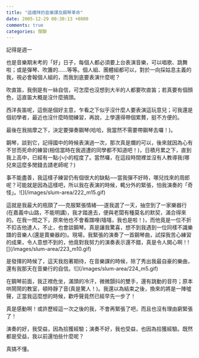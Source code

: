 ```yaml
---
title: "這禮拜的音樂課及鋼琴革命"
date: 2005-12-29 00:30:13 +0800
comments: true
categories: 閒聊
---
```

<p>記得是週一</p><p>也是音樂期末考的「好」日子，每個人都必須要上台表演音樂，可以唱歌、跳舞啦；或是彈琴、吹簫的......等等。個人組、團體組都可以，對於一向採姑息主義的我，視必會報個人組的，而我到底要表演什麼呢？</p><p>吹直笛，我倒是有一絲自信，可怎麼也沒想到大半的人都要吹直笛；若真要有個顏色，這直笛大概是沒什麼搞頭。</p><p>西洋長笛呢，這倒是個好主意，乍看之下似乎沒什麼人要表演這玩意兒；可我還是個初學者，最近也沒什麼時間練習，再說，上學還得帶個累贅，挺不方便的。</p><p>最後在我揣摩之下，決定要彈奏鋼琴(哈哈，我當然不需要帶鋼琴去囉！)。</p><p>鋼琴，談到它，記得國中的時候表演過一次，那次真是爛的可以，後來就因為心有不甘而死命的練習(相信當時在我週遭的同學都不知道吧！)，日積月累之下，直到我上高中，已經有一點小小的程度了。當然囉，在這段時間裡並沒有人教導我(哪兒來這麼多閒錢去請老師呢？)</p><p>事不能盡善，我這樣子練習仍有個很大的缺點──當我彈不好時，哪兒找來的周郎呢？可能就是因為這樣吧，所以我在表演的時候，輒分外的緊張，怕我演奏的「奇怪」。![](/images/slum-area/222_m15.gif)</p><p>這就是我最大的瓶頸了──克服緊張情緒──遂我選了一天，抽空到了一家樂器行(在嘉義中山路，不能明講)，我才踏進去，便與老闆有種莫名的默契，滿合得來的。在我一問之下，原來他也不會看譜哩(嘻嘻，我也是啦！)，而他竟是一位不折不扣吉他達人，不止，也會談鋼琴。真是讓我驚喜，想不到我遇到一位同樣不識樂譜的音樂人(還是賣樂器的)。現場，我緊張的演奏了一首鋼琴曲，試探我苦心練習的成果，令人意想不到的，他竟對我努力的演奏表示還不錯，真是令人開心啊！![](/images/slum-area/223_m10.gif)</p><p /><p>是發揮的時候了，這天我抱著期待，在音樂課的時候，除了秀出我最自豪的樂曲，還有我那天在音樂行的自信。![](/images/slum-area/224_m5.gif)</p><p>在鋼琴前面，我正襟危坐，滿頭的冷汗，微微顫抖的雙手，還有跳動的音符；原本哄鬧鬧的教室，頓時靜了音(真是驚人！)。我還以為結束之後，換來的將是一陣噓聲，正當我這麼想的時候，歡呼聲竟然已經早先一步了！</p><p>真是感動啊！或許歷經這一次之後的我，不會再緊張了吧，而且也沒有理由窮緊張了！</p><p>演奏的好，我受益，因為拾獲經驗；演奏不好，我也受益，也因為拾獲經驗。既然都是受益，我以前還怕些什麼呢？</p><p>真搞不懂。</p>
